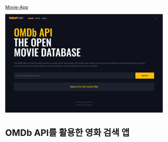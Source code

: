 [Movie-App](https://sunkeydokeymovie.vercel.app/#/)

![Home](./asset/view.JPG)

# OMDb API를 활용한 영화 검색 앱
